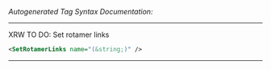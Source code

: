 <!-- THIS IS AN AUTOGENERATED FILE: Don't edit it directly, instead change the schema definition in the code itself. -->

_Autogenerated Tag Syntax Documentation:_

---
XRW TO DO: Set rotamer links

```xml
<SetRotamerLinks name="(&string;)" />
```



---
